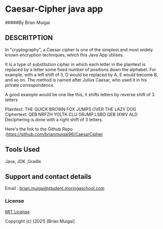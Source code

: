 # Caesar-Cipher java app
#####By Brian Muigai

## DESCRITPTION
In "cryptography", a Caesar cipher is one of the simplest and most widely known encryption techniques, which this Java App utilises.

It is a type of substitution cipher in which each letter in the plaintext is replaced by a letter some fixed number of positions down the alphabet. For example, with a left shift of 3, D would be replaced by A, E would become B, and so on. The method is named after Julius Caesar, who used it in his private correspondence.

A good example would be one like this, it shifts letters by reverse shift of 3 letters

Plaintext: THE QUICK BROWN FOX JUMPS OVER THE LAZY DOG Ciphertext: QEB NRFZH YOLTK CLU GRJMP LSBO QEB IXWV ALD Deciphering is done with a right shift of 3 letters.

Here's the link to the Github Repo :https://github.com/brianmuigai96/CaesarCipher

## Tools Used

Java, JDK ,Gradle 


## Support and contact details

Email : brian.muigai@student.moringaschool.com

### License

[MIT License](./LICENSE)

Copyright (c) [2021] [Brian Muigai]
